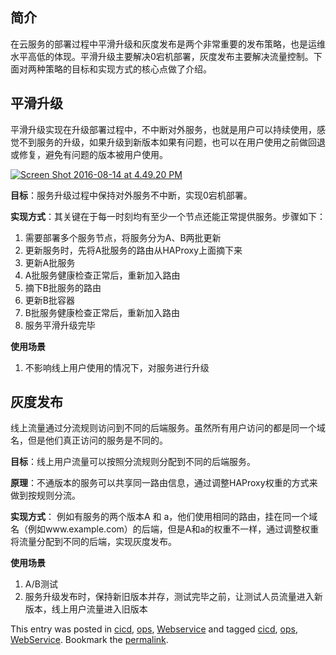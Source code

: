 ## 简介

在云服务的部署过程中平滑升级和灰度发布是两个非常重要的发布策略，也是运维水平高低的体现。平滑升级主要解决0宕机部署，灰度发布主要解决流量控制。下面对两种策略的目标和实现方式的核心点做了介绍。

## 平滑升级

平滑升级实现在升级部署过程中，不中断对外服务，也就是用户可以持续使用，感觉不到服务的升级，如果升级到新版本如果有问题，也可以在用户使用之前做回退或修复，避免有问题的版本被用户使用。

[![Screen Shot 2016-08-14 at 4.49.20 PM](https://sunzhongkui.files.wordpress.com/2016/08/screen-shot-2016-08-14-at-4-49-20-pm.png?w=640)](https://sunzhongkui.files.wordpress.com/2016/08/screen-shot-2016-08-14-at-4-49-20-pm.png)

**目标**：服务升级过程中保持对外服务不中断，实现0宕机部署。

**实现方式**：其关键在于每一时刻均有至少一个节点还能正常提供服务。步骤如下：

1.  需要部署多个服务节点，将服务分为A、B两批更新
2.  更新服务时，先将A批服务的路由从HAProxy上面摘下来
3.  更新A批服务
4.  A批服务健康检查正常后，重新加入路由
5.  摘下B批服务的路由
6.  更新B批容器
7.  B批服务健康检查正常后，重新加入路由
8.  服务平滑升级完毕

**使用场景**

1.  不影响线上用户使用的情况下，对服务进行升级

## 灰度发布

线上流量通过分流规则访问到不同的后端服务。虽然所有用户访问的都是同一个域名，但是他们真正访问的服务是不同的。

**目标**：线上用户流量可以按照分流规则分配到不同的后端服务。

**原理**：不通版本的服务可以共享同一路由信息，通过调整HAProxy权重的方式来做到按规则分流。

**实现方式**： 例如有服务的两个版本A 和 a，他们使用相同的路由，挂在同一个域名（例如www.example.com）的后端，但是A和a的权重不一样，通过调整权重将流量分配到不同的后端，实现灰度发布。

**使用场景**

1.  A/B测试
2.  服务升级发布时，保持新旧版本并存，测试完毕之前，让测试人员流量进入新版本，线上用户流量进入旧版本

This entry was posted in [cicd](https://sunzhongkui.wordpress.com/tag/cicd/), [ops](https://sunzhongkui.wordpress.com/tag/ops/), [Webservice](https://sunzhongkui.wordpress.com/category/webservice/) and tagged [cicd](https://sunzhongkui.wordpress.com/tag/cicd/), [ops](https://sunzhongkui.wordpress.com/tag/ops/), [WebService](https://sunzhongkui.wordpress.com/tag/webservice-2/). Bookmark the [permalink](https://sunzhongkui.wordpress.com/2016/07/14/cicd%e4%b9%8b%e5%b9%b3%e6%bb%91%e5%8d%87%e7%ba%a7%e4%b8%8e%e7%81%b0%e5%ba%a6%e5%8f%91%e5%b8%83/ "Permalink to [[CICD]]之平滑升级与灰度发布").